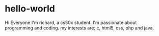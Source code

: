 # hello-world

Hi Everyone
I'm richard, a cs50x student. I'm passionate about programming and coding.
my interests are; c, html5, css, php and java.

